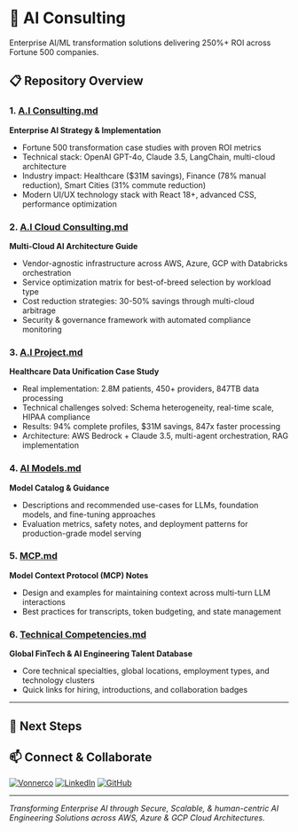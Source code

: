 # 🚀 AI Consulting 

Enterprise AI/ML transformation solutions delivering 250%+ ROI across Fortune 500 companies.

## 📋 Repository Overview

### 1. [A.I Consulting.md](./A.I%20Consulting.md)
**Enterprise AI Strategy & Implementation**
- Fortune 500 transformation case studies with proven ROI metrics
- Technical stack: OpenAI GPT-4o, Claude 3.5, LangChain, multi-cloud architecture
- Industry impact: Healthcare ($31M savings), Finance (78% manual reduction), Smart Cities (31% commute reduction)
- Modern UI/UX technology stack with React 18+, advanced CSS, performance optimization

### 2. [A.I Cloud Consulting.md](./A.I%20Cloud%20Consulting.md)
**Multi-Cloud AI Architecture Guide**
- Vendor-agnostic infrastructure across AWS, Azure, GCP with Databricks orchestration
- Service optimization matrix for best-of-breed selection by workload type
- Cost reduction strategies: 30-50% savings through multi-cloud arbitrage
- Security & governance framework with automated compliance monitoring

### 3. [A.I Project.md](./A.I%20Project.md)
**Healthcare Data Unification Case Study**
- Real implementation: 2.8M patients, 450+ providers, 847TB data processing
- Technical challenges solved: Schema heterogeneity, real-time scale, HIPAA compliance
- Results: 94% complete profiles, $31M savings, 847x faster processing
- Architecture: AWS Bedrock + Claude 3.5, multi-agent orchestration, RAG implementation

### 4. [AI Models.md](./AI%20Models.md)
**Model Catalog & Guidance**
- Descriptions and recommended use-cases for LLMs, foundation models, and fine-tuning approaches
- Evaluation metrics, safety notes, and deployment patterns for production-grade model serving

### 5. [MCP.md](./MCP.md)
**Model Context Protocol (MCP) Notes**
- Design and examples for maintaining context across multi-turn LLM interactions
- Best practices for transcripts, token budgeting, and state management

### 6. [Technical Competencies.md](./Technical%20Competencies.md)
**Global FinTech & AI Engineering Talent Database**
- Core technical specialties, global locations, employment types, and technology clusters
- Quick links for hiring, introductions, and collaboration badges

---
## 🎯 Next Steps

## 📫 Connect & Collaborate

[![Vonnerco](https://img.shields.io/badge/Vonnerco-AI%20Consulting-FF6B6B?style=for-the-badge&logo=robot&logoColor=white)](https://www.vonnerco.com/)
[![LinkedIn](https://img.shields.io/badge/LinkedIn-Profile-0077B5?style=for-the-badge&logo=linkedin&logoColor=white)](https://linkedin.com)
[![GitHub](https://img.shields.io/badge/GitHub-Portfolio-181717?style=for-the-badge&logo=github&logoColor=white)](https://github.com/vonnerco/A.I-Consulting)

---

*Transforming Enterprise AI through Secure, Scalable, & human-centric AI Engineering Solutions across AWS, Azure & GCP Cloud Architectures.*
